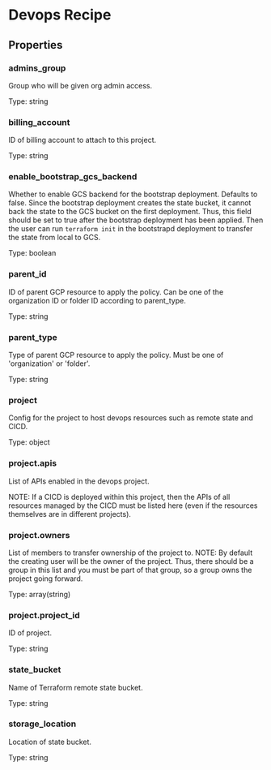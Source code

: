 # Devops Recipe

<!-- These files are auto generated -->

## Properties

### admins_group

Group who will be given org admin access.

Type: string

### billing_account

ID of billing account to attach to this project.

Type: string

### enable_bootstrap_gcs_backend

Whether to enable GCS backend for the bootstrap deployment. Defaults to false.
Since the bootstrap deployment creates the state bucket, it cannot back the state
to the GCS bucket on the first deployment. Thus, this field should be set to true
after the bootstrap deployment has been applied. Then the user can run
`terraform init` in the bootstrapd deployment to transfer the state
from local to GCS.

Type: boolean

### parent_id

ID of parent GCP resource to apply the policy.
Can be one of the organization ID or folder ID according to parent_type.

Type: string

### parent_type

Type of parent GCP resource to apply the policy.
Must be one of 'organization' or 'folder'.

Type: string

### project

Config for the project to host devops resources such as remote state and CICD.

Type: object

### project.apis

List of APIs enabled in the devops project.

NOTE: If a CICD is deployed within this project, then the APIs of
all resources managed by the CICD must be listed here
(even if the resources themselves are in different projects).

### project.owners

List of members to transfer ownership of the project to.
NOTE: By default the creating user will be the owner of the project.
Thus, there should be a group in this list and you must be part of that group,
so a group owns the project going forward.

Type: array(string)

### project.project_id

ID of project.

Type: string

### state_bucket

Name of Terraform remote state bucket.

Type: string

### storage_location

Location of state bucket.

Type: string
